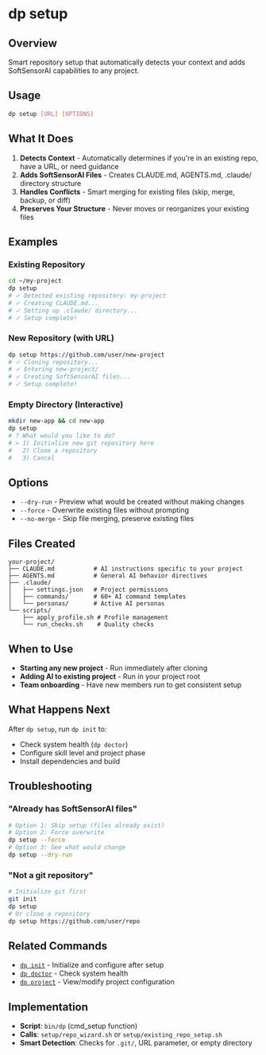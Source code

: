 # dp setup

## Overview

Smart repository setup that automatically detects your context and adds SoftSensorAI capabilities to
any project.

## Usage

```bash
dp setup [URL] [OPTIONS]
```

## What It Does

1. **Detects Context** - Automatically determines if you're in an existing repo, have a URL, or need
   guidance
2. **Adds SoftSensorAI Files** - Creates CLAUDE.md, AGENTS.md, .claude/ directory structure
3. **Handles Conflicts** - Smart merging for existing files (skip, merge, backup, or diff)
4. **Preserves Your Structure** - Never moves or reorganizes your existing files

## Examples

### Existing Repository

```bash
cd ~/my-project
dp setup
# ✓ Detected existing repository: my-project
# ✓ Creating CLAUDE.md...
# ✓ Setting up .claude/ directory...
# ✓ Setup complete!
```

### New Repository (with URL)

```bash
dp setup https://github.com/user/new-project
# ✓ Cloning repository...
# ✓ Entering new-project/
# ✓ Creating SoftSensorAI files...
# ✓ Setup complete!
```

### Empty Directory (Interactive)

```bash
mkdir new-app && cd new-app
dp setup
# ? What would you like to do?
# > 1) Initialize new git repository here
#   2) Clone a repository
#   3) Cancel
```

## Options

- `--dry-run` - Preview what would be created without making changes
- `--force` - Overwrite existing files without prompting
- `--no-merge` - Skip file merging, preserve existing files

## Files Created

```
your-project/
├── CLAUDE.md           # AI instructions specific to your project
├── AGENTS.md           # General AI behavior directives
├── .claude/
│   ├── settings.json   # Project permissions
│   ├── commands/       # 60+ AI command templates
│   └── personas/       # Active AI personas
└── scripts/
    ├── apply_profile.sh # Profile management
    └── run_checks.sh    # Quality checks
```

## When to Use

- **Starting any new project** - Run immediately after cloning
- **Adding AI to existing project** - Run in your project root
- **Team onboarding** - Have new members run to get consistent setup

## What Happens Next

After `dp setup`, run `dp init` to:

- Check system health (`dp doctor`)
- Configure skill level and project phase
- Install dependencies and build

## Troubleshooting

### "Already has SoftSensorAI files"

```bash
# Option 1: Skip setup (files already exist)
# Option 2: Force overwrite
dp setup --force
# Option 3: See what would change
dp setup --dry-run
```

### "Not a git repository"

```bash
# Initialize git first
git init
dp setup
# Or clone a repository
dp setup https://github.com/user/repo
```

## Related Commands

- [`dp init`](init.md) - Initialize and configure after setup
- [`dp doctor`](doctor.md) - Check system health
- [`dp project`](project.md) - View/modify project configuration

## Implementation

- **Script**: `bin/dp` (cmd_setup function)
- **Calls**: `setup/repo_wizard.sh` or `setup/existing_repo_setup.sh`
- **Smart Detection**: Checks for `.git/`, URL parameter, or empty directory
